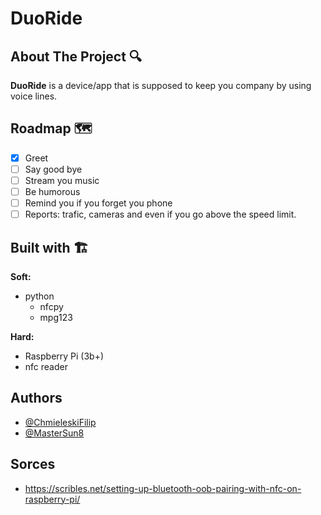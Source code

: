 # DuoRide

## About The Project 🔍

**DuoRide** is a device/app that is supposed to keep you company by using voice lines. 

## **Roadmap** 🗺️
- [x] Greet
- [ ] Say good bye
- [ ] Stream you music
- [ ] Be humorous 
- [ ] Remind you if you forget you phone
- [ ] Reports: trafic, cameras and even if you go above the speed limit.

## Built with 🏗️
**Soft:** 
- python
  - nfcpy
  - mpg123

**Hard:** 
* Raspberry Pi (3b+)
* nfc reader

## Authors

- [@ChmieleskiFilip](https://github.com/ChmieleskiFilip)
- [@MasterSun8](https://github.com/MasterSun8)

## Sorces

- https://scribles.net/setting-up-bluetooth-oob-pairing-with-nfc-on-raspberry-pi/

